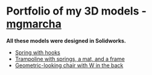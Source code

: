 # Portfolio of my 3D models - [mgmarcha](https://github.com/mgmarcha)

**All these models were designed in Solidworks.**
* [Spring with hooks](Spring_Model/Readme.md)
* [Trampoline with springs, a mat, and a frame](Trampoline_Model/Readme.md)
* [Geometric-looking chair with W in the back](Chair_Model/Readme.md)
